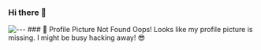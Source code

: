 ### Hi there 👋
<picture>
 <source media="(prefers-color-scheme: dark)" srcset="YOUR-DARKMODE-IMAGE">
 <source media="(prefers-color-scheme: light)" srcset="YOUR-LIGHTMODE-IMAGE">
 <img alt="---
### 🛑 Profile Picture Not Found
Oops! Looks like my profile picture is missing. I might be busy hacking away! 😎
" src="https://www.ptc.com/-/media/Images/blog/post/alm-blog/the-importance-of-cybersecurity-in-the-medtech-industry-1200.png">
</picture>

<!--
**Firahs/Firahs** is a ✨ _special_ ✨ repository because its `README.md` (this file) appears on your GitHub profile.

Here are some ideas to get you started:

- 🔭 I’m currently working on ...
- 🌱 I’m currently learning ...
- 👯 I’m looking to collaborate on ...
- 🤔 I’m looking for help with ...
- 💬 Ask me about ...
- 📫 How to reach me: ...
- 😄 Pronouns: ...
- ⚡ Fun fact: ...
-->
